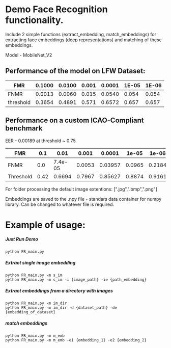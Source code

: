 # Demo Face Recognition functionality.
Include 2 simple functions (extract_embedding, match_embeddings) for extracting 
face embeddings (deep representations) and matching of these embeddings.

Model - MobileNet_V2
## Performance of the model on LFW Dataset:
| FMR       | 0.1000 | 0.0100 | 0.001 | 0.0001 | 1E-05 | 1E-06 |
|-----------|--------|--------|-------|--------|-------|-------|
| FNMR      | 0.0013 | 0.0060 | 0.015 | 0.0540 | 0.054 | 0.054 |
| threshold | 0.3654 | 0.4891 | 0.571 | 0.6572 | 0.657 | 0.657 |

## Performance on a custom ICAO-Compliant  benchmark
EER -  0.00189 at threshold ~ 0.75

| FMR       | 0.1  | 0.01    | 0.001  | 0.0001  | 1e-05  | 1e-06  |
|-----------|------|---------|--------|---------|--------|--------|
| FNMR      | 0.0  | 7.4e-05 | 0.0053 | 0.03957 | 0.0965 | 0.2184 |
| Threshold | 0.42 | 0.6694  | 0.7967 | 0.85627 | 0.8874 | 0.9161 |


For folder processing the default image extentions:  [".jpg",".bmp",".png"]

Embeddings are saved to the .npy file - standars data container for numpy library.
Can be changed to whatever file is required.

# Example of usage:

##### Just Run Demo
    python FR_main.py


##### Extract single image embedding
    python FR_main.py -m s_im
    python FR_main.py -m s_im -i {image_path} -ie {path_embedding}
  

##### Extract embeddings from a directory with images
    python FR_main.py -m im_dir
    python FR_main.py -m im_dir -d {dataset_path} -de {embedding_of_dataset}


##### match embeddings  
    python FR_main.py -m m_emb  
    python FR_main.py -m m_emb -e1 {embedding_1} -e2 {embedding_2}